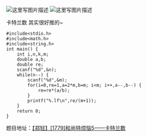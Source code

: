 ![这里写图片描述](http://img.blog.csdn.net/20151226165615094)
![这里写图片描述](http://img.blog.csdn.net/20151226165621620)


卡特兰数
其实很好推的~

```
#include<stdio.h>
#include<math.h>
#include<string.h>
int main() {
	int i,n,k,m;
	double a,b;
	double re;
	scanf("%d",&n);
	while(n--) {
		scanf("%d",&m);
		for(i=0,re=1,a=2*m,b=m; i<m; i++,a--,b--) {
			re=re*(a/b);
		}
		printf("%.lf\n",re/(m+1));
	}
	return 0;
}

```

题目地址：[【郑轻】[1779]和尚特烦恼5——卡特兰数](http://acm.zzuli.edu.cn/problem.php?id=1779)